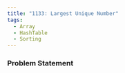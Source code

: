 ```yaml
---
title: "1133: Largest Unique Number"
tags:
  - Array
  - HashTable
  - Sorting
---
```

### Problem Statement

